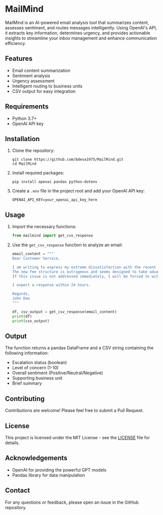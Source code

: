 # MailMind

MailMind is an AI-powered email analysis tool that summarizes content, assesses sentiment, and routes messages intelligently. Using OpenAI's API, it extracts key information, determines urgency, and provides actionable insights to streamline your inbox management and enhance communication efficiency.

## Features

- Email content summarization
- Sentiment analysis
- Urgency assessment
- Intelligent routing to business units
- CSV output for easy integration

## Requirements

- Python 3.7+
- OpenAI API key

## Installation

1. Clone the repository:
   ```
   git clone https://github.com/bdeva1975/MailMind.git
   cd MailMind
   ```

2. Install required packages:
   ```
   pip install openai pandas python-dotenv
   ```

3. Create a `.env` file in the project root and add your OpenAI API key:
   ```
   OPENAI_API_KEY=your_openai_api_key_here
   ```

## Usage

1. Import the necessary functions:
   ```python
   from mailmind import get_csv_response
   ```

2. Use the `get_csv_response` function to analyze an email:
   ```python
   email_content = """
   Dear Customer Service,
   
   I am writing to express my extreme dissatisfaction with the recent changes to your fund management policies. 
   The new fee structure is outrageous and seems designed to take advantage of long-term investors like myself.
   If this issue is not addressed immediately, I will be forced to withdraw all my investments and seek services elsewhere.
   
   I expect a response within 24 hours.
   
   Regards,
   John Doe
   """
   
   df, csv_output = get_csv_response(email_content)
   print(df)
   print(csv_output)
   ```

## Output

The function returns a pandas DataFrame and a CSV string containing the following information:

- Escalation status (boolean)
- Level of concern (1-10)
- Overall sentiment (Positive/Neutral/Negative)
- Supporting business unit
- Brief summary

## Contributing

Contributions are welcome! Please feel free to submit a Pull Request.

## License

This project is licensed under the MIT License - see the [LICENSE](LICENSE) file for details.

## Acknowledgements

- OpenAI for providing the powerful GPT models
- Pandas library for data manipulation

## Contact

For any questions or feedback, please open an issue in the GitHub repository.
